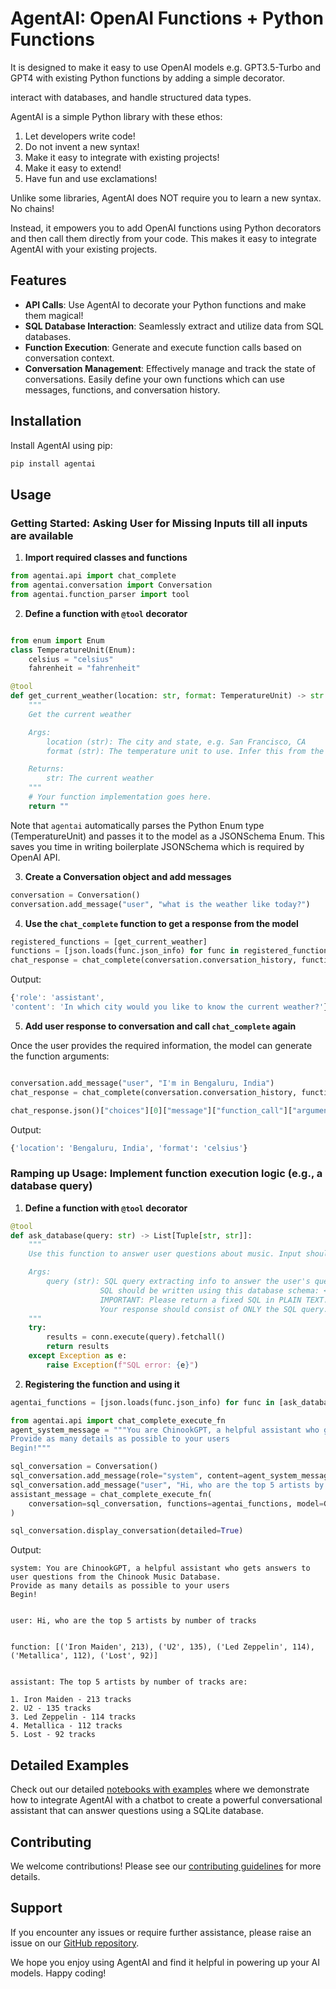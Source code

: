 # AgentAI: OpenAI Functions + Python Functions

It is designed to make it easy to use OpenAI models e.g. GPT3.5-Turbo and GPT4 with existing Python functions by adding a simple decorator.

interact with databases, and handle structured data types.

AgentAI is a simple Python library with these ethos:

1. Let developers write code!
2. Do not invent a new syntax!
3. Make it easy to integrate with existing projects!
4. Make it easy to extend!
5. Have fun and use exclamations!

Unlike some libraries, AgentAI does NOT require you to learn a new syntax. No chains!

Instead, it empowers you to add OpenAI functions using Python decorators and then call them directly from your code.
This makes it easy to integrate AgentAI with your existing projects.

## Features

- **API Calls**: Use AgentAI to decorate your Python functions and make them magical!
- **SQL Database Interaction**: Seamlessly extract and utilize data from SQL databases.
- **Function Execution**: Generate and execute function calls based on conversation context.
- **Conversation Management**: Effectively manage and track the state of conversations. Easily define your own functions which can use messages, functions, and conversation history.

## Installation

Install AgentAI using pip:

```bash
pip install agentai
```

## Usage

### Getting Started: Asking User for Missing Inputs till all inputs are available

1. **Import required classes and functions**

```python
from agentai.api import chat_complete
from agentai.conversation import Conversation
from agentai.function_parser import tool
```

2. **Define a function with `@tool` decorator**

```python

from enum import Enum
class TemperatureUnit(Enum):
    celsius = "celsius"
    fahrenheit = "fahrenheit"

@tool
def get_current_weather(location: str, format: TemperatureUnit) -> str:
    """
    Get the current weather

    Args:
        location (str): The city and state, e.g. San Francisco, CA
        format (str): The temperature unit to use. Infer this from the users location.

    Returns:
        str: The current weather
    """
    # Your function implementation goes here.
    return ""
```

Note that `agentai` automatically parses the Python Enum type (TemperatureUnit) and passes it to the model as a JSONSchema Enum. This saves you time in writing boilerplate JSONSchema which is required by OpenAI API.

3. **Create a Conversation object and add messages**

```python
conversation = Conversation()
conversation.add_message("user", "what is the weather like today?")
```

4. **Use the `chat_complete` function to get a response from the model**

```python
registered_functions = [get_current_weather]
functions = [json.loads(func.json_info) for func in registered_functions]
chat_response = chat_complete(conversation.conversation_history, functions=functions)
```

Output:

```javascript
{'role': 'assistant',
'content': 'In which city would you like to know the current weather?'}
```

5. **Add user response to conversation and call `chat_complete` again**

Once the user provides the required information, the model can generate the function arguments:

```python

conversation.add_message("user", "I'm in Bengaluru, India")
chat_response = chat_complete(conversation.conversation_history, functions=functions, model=GPT_MODEL)

chat_response.json()["choices"][0]["message"]["function_call"]["arguments"]
```

Output:

```python
{'location': 'Bengaluru, India', 'format': 'celsius'}
```

### Ramping up Usage: Implement function execution logic (e.g., a database query)

1. **Define a function with `@tool` decorator**

```python
@tool
def ask_database(query: str) -> List[Tuple[str, str]]:
    """
    Use this function to answer user questions about music. Input should be a fully formed SQL query.

    Args:
        query (str): SQL query extracting info to answer the user's question.
                    SQL should be written using this database schema: <database_schema_string>
                    IMPORTANT: Please return a fixed SQL in PLAIN TEXT.
                    Your response should consist of ONLY the SQL query.
    """
    try:
        results = conn.execute(query).fetchall()
        return results
    except Exception as e:
        raise Exception(f"SQL error: {e}")
```

2. **Registering the function and using it**

```python
agentai_functions = [json.loads(func.json_info) for func in [ask_database]]

from agentai.api import chat_complete_execute_fn
agent_system_message = """You are ChinookGPT, a helpful assistant who gets answers to user questions from the Chinook Music Database.
Provide as many details as possible to your users
Begin!"""

sql_conversation = Conversation()
sql_conversation.add_message(role="system", content=agent_system_message)
sql_conversation.add_message("user", "Hi, who are the top 5 artists by number of tracks")
assistant_message = chat_complete_execute_fn(
    conversation=sql_conversation, functions=agentai_functions, model=GPT_MODEL, callable_function=ask_database
)

sql_conversation.display_conversation(detailed=True)
```

Output:

```traceback
system: You are ChinookGPT, a helpful assistant who gets answers to user questions from the Chinook Music Database.
Provide as many details as possible to your users
Begin!


user: Hi, who are the top 5 artists by number of tracks


function: [('Iron Maiden', 213), ('U2', 135), ('Led Zeppelin', 114), ('Metallica', 112), ('Lost', 92)]


assistant: The top 5 artists by number of tracks are:

1. Iron Maiden - 213 tracks
2. U2 - 135 tracks
3. Led Zeppelin - 114 tracks
4. Metallica - 112 tracks
5. Lost - 92 tracks
```

## Detailed Examples

Check out our detailed [notebooks with examples](https://github.com/NirantK/agentai/docs/) where we demonstrate how to integrate AgentAI with a chatbot to create a powerful conversational assistant that can answer questions using a SQLite database.

## Contributing

We welcome contributions! Please see our [contributing guidelines](https://github.com/NirantK/agentai) for more details.

## Support

If you encounter any issues or require further assistance, please raise an issue on our [GitHub repository](https://github.com/NirantK/agentai/issues).

We hope you enjoy using AgentAI and find it helpful in powering up your AI models. Happy coding!
